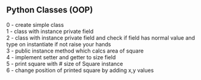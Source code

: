 ## Python Classes (OOP)
0 - create simple class <br />
1 - class with instance private field <br />
2 - class with instance private field and check if field has normal value and type on instantiate if not raise your hands <br />
3 - public instance method which calcs area of square <br />
4 - implement setter and getter to size field <br />
5 - print square with # size of Square instance <br />
6 - change position of printed square by adding x,y values <br />
